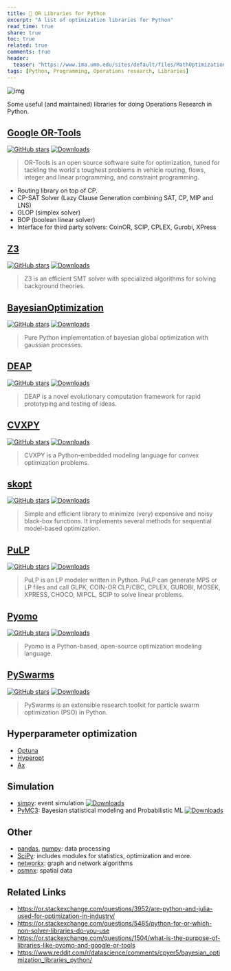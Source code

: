 ```yaml
---
title: 🐍 OR Libraries for Python
excerpt: "A list of optimization libraries for Python"
read_time: true
share: true
toc: true
related: true
comments: true
header:
  teaser: "https://www.ima.umn.edu/sites/default/files/MathOptimization.jpg"
tags: [Python, Programming, Operations research, Libraries]
---
```


![img](https://www.ima.umn.edu/sites/default/files/MathOptimization.jpg)

Some useful (and maintained) libraries for doing Operations Research in Python.

## [Google OR-Tools](https://developers.google.com/optimization)

[![GitHub stars](https://img.shields.io/github/stars/google/or-tools.svg?style=social)](https://github.com/google/or-tools)
[![Downloads](https://img.shields.io/pypi/dw/ortools)](https://pypi.org/project/ortools/)

> OR-Tools is an open source software suite for optimization, tuned for tackling the world's toughest problems in vehicle routing, flows, integer and linear programming, and constraint programming.

- Routing library on top of CP.
- CP-SAT Solver (Lazy Clause Generation combining SAT, CP, MIP and LNS)
- GLOP (simplex solver)
- BOP (boolean linear solver)
- Interface for third party solvers: CoinOR, SCIP, CPLEX, Gurobi, XPress

## [Z3](http://theory.stanford.edu/~nikolaj/programmingz3.html)

[![GitHub stars](https://img.shields.io/github/stars/Z3Prover/z3.svg?style=social)](https://github.com/Z3Prover/z3)
[![Downloads](https://img.shields.io/pypi/dw/z3-solver)](https://pypi.org/project/z3-solver/)

> Z3 is an efficient SMT solver with specialized algorithms for solving background theories.

## [BayesianOptimization](https://github.com/fmfn/BayesianOptimization)

[![GitHub stars](https://img.shields.io/github/stars/fmfn/BayesianOptimization.svg?style=social)](https://github.com/fmfn/BayesianOptimization)
[![Downloads](https://img.shields.io/pypi/dw/bayesian-optimization)](https://pypi.org/project/bayesian-optimization/)

> Pure Python implementation of bayesian global optimization with gaussian processes.

## [DEAP](https://deap.readthedocs.io/en/master/)

[![GitHub stars](https://img.shields.io/github/stars/DEAP/deap.svg?style=social)](https://github.com/DEAP/deap)
[![Downloads](https://img.shields.io/pypi/dw/deap)](https://pypi.org/project/deap/)

> DEAP is a novel evolutionary computation framework for rapid prototyping and testing of ideas.

## [CVXPY](https://www.cvxpy.org/)

[![GitHub stars](https://img.shields.io/github/stars/cvxgrp/cvxpy.svg?style=social)](https://github.com/cvxgrp/cvxpy)
[![Downloads](https://img.shields.io/pypi/dw/cvxpy)](https://pypi.org/project/cvxpy/)

> CVXPY is a Python-embedded modeling language for convex optimization problems.

## [skopt](https://scikit-optimize.github.io/stable/)

[![GitHub stars](https://img.shields.io/github/stars/scikit-optimize/scikit-optimize.svg?style=social)](https://github.com/scikit-optimize/scikit-optimize)
[![Downloads](https://img.shields.io/pypi/dw/scikit-optimize)](https://pypi.org/project/scikit-optimize/)

> Simple and efficient library to minimize (very) expensive and noisy black-box functions. It implements several methods for sequential model-based optimization.

## [PuLP](https://coin-or.github.io/pulp/)

[![GitHub stars](https://img.shields.io/github/stars/coin-or/pulp.svg?style=social)](https://github.com/coin-or/pulp)
[![Downloads](https://img.shields.io/pypi/dw/pulp)](https://pypi.org/project/pulp/)

> PuLP is an LP modeler written in Python. PuLP can generate MPS or LP files and call GLPK, COIN-OR CLP/CBC, CPLEX, GUROBI, MOSEK, XPRESS, CHOCO, MIPCL, SCIP to solve linear problems.

## [Pyomo](http://www.pyomo.org/)

[![GitHub stars](https://img.shields.io/github/stars/Pyomo/pyomo.svg?style=social)](https://github.com/Pyomo/pyomo)
[![Downloads](https://img.shields.io/pypi/dw/pyomo)](https://pypi.org/project/pyomo/)

> Pyomo is a Python-based, open-source optimization modeling language.

## [PySwarms](https://pyswarms.readthedocs.io/en/latest/)

[![GitHub stars](https://img.shields.io/github/stars/ljvmiranda921/pyswarms.svg?style=social)](https://github.com/ljvmiranda921/pyswarms)
[![Downloads](https://img.shields.io/pypi/dw/pyswarms)](https://pypi.org/project/pyswarms/)

> PySwarms is an extensible research toolkit for particle swarm optimization (PSO) in Python.

## Hyperparameter optimization

- [Optuna](https://github.com/optuna/optuna)
- [Hyperopt](https://github.com/hyperopt/hyperopt)
- [Ax](https://github.com/facebook/Ax)

## Simulation

- [simpy](https://simpy.readthedocs.io/en/latest/): event simulation [![Downloads](https://img.shields.io/pypi/dw/simpy)](https://pypi.org/project/simpy/)
- [PyMC3](https://docs.pymc.io/): Bayesian statistical modeling and Probabilistic ML [![Downloads](https://img.shields.io/pypi/dw/pymc3)](https://pypi.org/project/pymc3/)

## Other

- [pandas](https://pandas.pydata.org/), [numpy](https://numpy.org/): data processing
- [SciPy](https://www.scipy.org/): includes modules for statistics, optimization and more.
- [networkx](https://networkx.org/): graph and network algorithms
- [osmnx](https://osmnx.readthedocs.io/en/stable/): spatial data

## Related Links

- https://or.stackexchange.com/questions/3952/are-python-and-julia-used-for-optimization-in-industry/
- https://or.stackexchange.com/questions/5485/python-for-or-which-non-solver-libraries-do-you-use
- https://or.stackexchange.com/questions/1504/what-is-the-purpose-of-libraries-like-pyomo-and-google-or-tools
- https://www.reddit.com/r/datascience/comments/cpyer5/bayesian_optimization_libraries_python/
